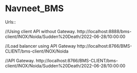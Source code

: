 # Navneet_BMS

Urls::

//Using client API without Gateway.
http://localhost:8888/bms-client/INOX/Noida/Sudden%20Death/2022-06-28/10:00:00

//Load balancer using API Gateway
http://localhost:8766/BMS-CLIENT/bms-client/INOX/Noida

//API Gateway.
http://localhost:8766/BMS-CLIENT/bms-client/INOX/Noida/Sudden%20Death/2022-06-28/10:00:00


